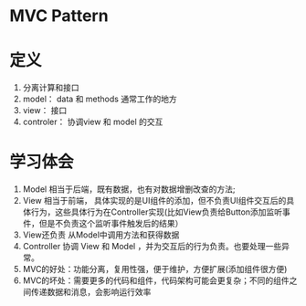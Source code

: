 # MVC Pattern

# 定义
1. 分离计算和接口
2. model： data 和 methods 通常工作的地方
3. view： 接口
4. controler： 协调view 和 model 的交互

# 学习体会
1. Model 相当于后端，既有数据，也有对数据增删改查的方法;
2. View 相当于前端， 具体实现的是UI组件的添加，但不负责UI组件交互后的具体行为，这些具体行为在Controller实现(比如View负责给Button添加监听事件，但是不负责这个监听事件触发后的结果）
3. View还负责 从Model中调用方法和获得数据
4. Controller 协调 View 和 Model ，并为交互后的行为负责。也要处理一些异常。
5. MVC的好处：功能分离，复用性强，便于维护，方便扩展(添加组件很方便)
6. MVC的坏处：需要更多的代码和组件，代码架构可能会更复杂；不同的组件之间传递数据和消息，会影响运行效率
